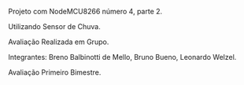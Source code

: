 Projeto com NodeMCU8266 número 4, parte 2.
 
Utilizando Sensor de Chuva.

Avaliação Realizada em Grupo.

Integrantes: Breno Balbinotti de Mello, Bruno Bueno, Leonardo Welzel.

Avaliação Primeiro Bimestre.